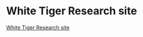 # White Tiger Research site
[White Tiger Research site](https://white-tiger-research.github.io "White Tiger Research site")